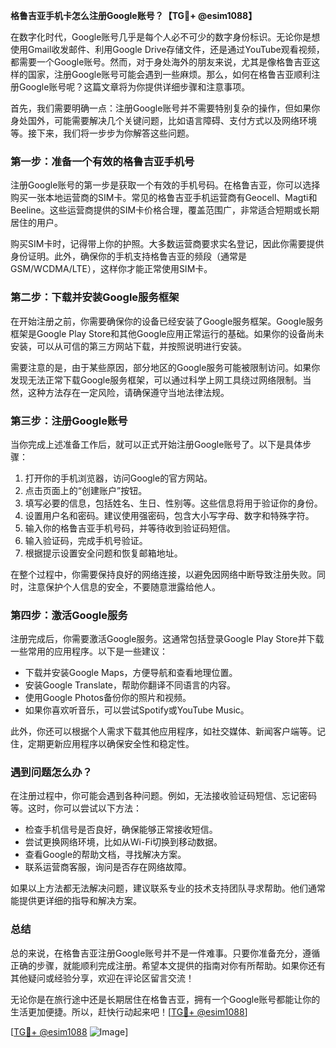 **格鲁吉亚手机卡怎么注册Google账号？【TG💪+ @esim1088】**

在数字化时代，Google账号几乎是每个人必不可少的数字身份标识。无论你是想使用Gmail收发邮件、利用Google Drive存储文件，还是通过YouTube观看视频，都需要一个Google账号。然而，对于身处海外的朋友来说，尤其是像格鲁吉亚这样的国家，注册Google账号可能会遇到一些麻烦。那么，如何在格鲁吉亚顺利注册Google账号呢？这篇文章将为你提供详细步骤和注意事项。

首先，我们需要明确一点：注册Google账号并不需要特别复杂的操作，但如果你身处国外，可能需要解决几个关键问题，比如语言障碍、支付方式以及网络环境等。接下来，我们将一步步为你解答这些问题。

### 第一步：准备一个有效的格鲁吉亚手机号

注册Google账号的第一步是获取一个有效的手机号码。在格鲁吉亚，你可以选择购买一张本地运营商的SIM卡。常见的格鲁吉亚手机运营商有Geocell、Magti和Beeline。这些运营商提供的SIM卡价格合理，覆盖范围广，非常适合短期或长期居住的用户。

购买SIM卡时，记得带上你的护照。大多数运营商要求实名登记，因此你需要提供身份证明。此外，确保你的手机支持格鲁吉亚的频段（通常是GSM/WCDMA/LTE），这样你才能正常使用SIM卡。

### 第二步：下载并安装Google服务框架

在开始注册之前，你需要确保你的设备已经安装了Google服务框架。Google服务框架是Google Play Store和其他Google应用正常运行的基础。如果你的设备尚未安装，可以从可信的第三方网站下载，并按照说明进行安装。

需要注意的是，由于某些原因，部分地区的Google服务可能被限制访问。如果你发现无法正常下载Google服务框架，可以通过科学上网工具绕过网络限制。当然，这种方法存在一定风险，请确保遵守当地法律法规。

### 第三步：注册Google账号

当你完成上述准备工作后，就可以正式开始注册Google账号了。以下是具体步骤：

1. 打开你的手机浏览器，访问Google的官方网站。
2. 点击页面上的“创建账户”按钮。
3. 填写必要的信息，包括姓名、生日、性别等。这些信息将用于验证你的身份。
4. 设置用户名和密码。建议使用强密码，包含大小写字母、数字和特殊字符。
5. 输入你的格鲁吉亚手机号码，并等待收到验证码短信。
6. 输入验证码，完成手机号验证。
7. 根据提示设置安全问题和恢复邮箱地址。

在整个过程中，你需要保持良好的网络连接，以避免因网络中断导致注册失败。同时，注意保护个人信息的安全，不要随意泄露给他人。

### 第四步：激活Google服务

注册完成后，你需要激活Google服务。这通常包括登录Google Play Store并下载一些常用的应用程序。以下是一些建议：

- 下载并安装Google Maps，方便导航和查看地理位置。
- 安装Google Translate，帮助你翻译不同语言的内容。
- 使用Google Photos备份你的照片和视频。
- 如果你喜欢听音乐，可以尝试Spotify或YouTube Music。

此外，你还可以根据个人需求下载其他应用程序，如社交媒体、新闻客户端等。记住，定期更新应用程序以确保安全性和稳定性。

### 遇到问题怎么办？

在注册过程中，你可能会遇到各种问题。例如，无法接收验证码短信、忘记密码等。这时，你可以尝试以下方法：

- 检查手机信号是否良好，确保能够正常接收短信。
- 尝试更换网络环境，比如从Wi-Fi切换到移动数据。
- 查看Google的帮助文档，寻找解决方案。
- 联系运营商客服，询问是否存在网络故障。

如果以上方法都无法解决问题，建议联系专业的技术支持团队寻求帮助。他们通常能提供更详细的指导和解决方案。

### 总结

总的来说，在格鲁吉亚注册Google账号并不是一件难事。只要你准备充分，遵循正确的步骤，就能顺利完成注册。希望本文提供的指南对你有所帮助。如果你还有其他疑问或经验分享，欢迎在评论区留言交流！

无论你是在旅行途中还是长期居住在格鲁吉亚，拥有一个Google账号都能让你的生活更加便捷。所以，赶快行动起来吧！[[TG💪+ @esim1088](https://t.me/s/esim1088)]

[[TG💪+ @esim1088](https://t.me/s/esim1088) ![Image](https://i.postimg.cc/4NQfJmqS/Snipaste-2025-05-13-00-14-12.png)]